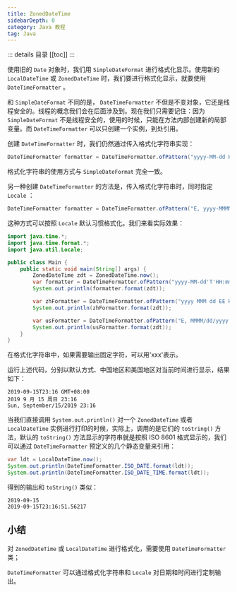 ```yaml
---
title: ZonedDateTime
sidebarDepth: 0
category: Java 教程
tag: Java
---
```


::: details 目录
[[toc]]
:::


使用旧的 `Date` 对象时，我们用 `SimpleDateFormat` 进行格式化显示。使用新的 `LocalDateTime` 或 `ZonedDateTime` 时，我们要进行格式化显示，就要使用 `DateTimeFormatter` 。

和 `SimpleDateFormat` 不同的是， `DateTimeFormatter` 不但是不变对象，它还是线程安全的。线程的概念我们会在后面涉及到。现在我们只需要记住：因为 `SimpleDateFormat` 不是线程安全的，使用的时候，只能在方法内部创建新的局部变量。而 `DateTimeFormatter` 可以只创建一个实例，到处引用。

创建 `DateTimeFormatter` 时，我们仍然通过传入格式化字符串实现：


```java
DateTimeFormatter formatter = DateTimeFormatter.ofPattern("yyyy-MM-dd HH:mm");
```

格式化字符串的使用方式与 `SimpleDateFormat` 完全一致。

另一种创建 `DateTimeFormatter` 的方法是，传入格式化字符串时，同时指定 `Locale` ：


```java
DateTimeFormatter formatter = DateTimeFormatter.ofPattern("E, yyyy-MMMM-dd HH:mm", Locale.US);
```

这种方式可以按照 `Locale` 默认习惯格式化。我们来看实际效果：


```java
import java.time.*;
import java.time.format.*;
import java.util.Locale;

public class Main {
    public static void main(String[] args) {
        ZonedDateTime zdt = ZonedDateTime.now();
        var formatter = DateTimeFormatter.ofPattern("yyyy-MM-dd'T'HH:mm ZZZZ");
        System.out.println(formatter.format(zdt));

        var zhFormatter = DateTimeFormatter.ofPattern("yyyy MMM dd EE HH:mm", Locale.CHINA);
        System.out.println(zhFormatter.format(zdt));

        var usFormatter = DateTimeFormatter.ofPattern("E, MMMM/dd/yyyy HH:mm", Locale.US);
        System.out.println(usFormatter.format(zdt));
    }
}
```

在格式化字符串中，如果需要输出固定字符，可以用'xxx'表示。

运行上述代码，分别以默认方式、中国地区和美国地区对当前时间进行显示，结果如下：

```
2019-09-15T23:16 GMT+08:00
2019 9 月 15 周日 23:16
Sun, September/15/2019 23:16
```

当我们直接调用 `System.out.println()` 对一个 `ZonedDateTime` 或者 `LocalDateTime` 实例进行打印的时候，实际上，调用的是它们的 `toString()` 方法，默认的 `toString()` 方法显示的字符串就是按照 ISO 8601 格式显示的，我们可以通过 `DateTimeFormatter` 预定义的几个静态变量来引用：

```java
var ldt = LocalDateTime.now();
System.out.println(DateTimeFormatter.ISO_DATE.format(ldt));
System.out.println(DateTimeFormatter.ISO_DATE_TIME.format(ldt));
```

得到的输出和 `toString()` 类似：

```
2019-09-15
2019-09-15T23:16:51.56217
```


## 小结

对 `ZonedDateTime` 或 `LocalDateTime` 进行格式化，需要使用 `DateTimeFormatter` 类；

`DateTimeFormatter` 可以通过格式化字符串和 `Locale` 对日期和时间进行定制输出。



